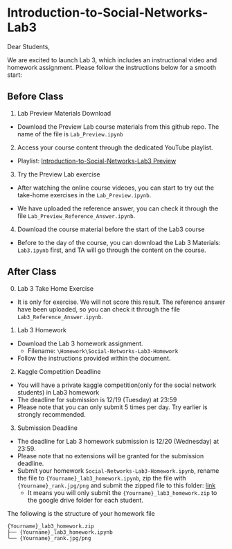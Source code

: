 # Introduction-to-Social-Networks-Lab3
Dear Students,

We are excited to launch Lab 3, which includes an instructional video and homework assignment. Please follow the instructions below for a smooth start:

## Before Class

1. Lab Preview Materials Download

- Download the Preview Lab course materials from this github repo. The name of the file is `Lab_Preview.ipynb`

2. Access your course content through the dedicated YouTube playlist.

- Playlist: [Introduction-to-Social-Networks-Lab3 Preview](https://www.youtube.com/watch?v=YG1nCE_FaWI&list=PLo0uVI-qZd4pSON_FT7dewGDXujdstDvP&index=1&ab_channel=%E4%BA%94%E4%BB%A3GG)

3. Try the Preview Lab exercise

- After watching the online course videoes, you can start to try out the take-home exercises in the `Lab_Preview.ipynb`.

- We have uploaded the reference answer, you can check it through the file `Lab_Preview_Reference_Answer.ipynb`.

4. Download the course material before the start of the Lab3 course

- Before to the day of the course, you can download the 
Lab 3 Materials: `Lab3.ipynb` first, and TA will go through the content on the course.


## After Class
0. Lab 3 Take Home Exercise

- It is only for exercise. We will not score this result. The reference answer have been uploaded, so you can check it through the file `Lab3_Reference_Answer.ipynb`.

1. Lab 3 Homework

- Download the Lab 3 homework assignment.
    - Filename: `\Homework\Social-Networks-Lab3-Homework`
- Follow the instructions provided within the document.

2. Kaggle Competition Deadline

- You will have a private kaggle competition(only for the social network students) in Lab3 homework
- The deadline for submission is 12/19 (Tuesday) at 23:59
- Please note that you can only submit 5 times per day. Try earlier is strongly recommended.

3. Submission Deadline

- The deadline for Lab 3 homework submission is 12/20 (Wednesday) at 23:59.
- Please note that no extensions will be granted for the submission deadline.
- Submit your homework `Social-Networks-Lab3-Homework.ipynb`, rename the file to `{Yourname}_lab3_homework.ipynb`, zip the file with `{Yourname}_rank.jpg/png` and submit the zipped file to this folder: [link](https://drive.google.com/drive/folders/1auARVdUHtww5U_T6MDeiZ8ApZ_ANjeYl?usp=sharing)
    - It means you will only submit the `{Yourname}_lab3_homework.zip` to the google drive folder for each student.

The following is the structure of your homework file
```
{Yourname}_lab3_homework.zip
├── {Yourname}_lab3_homework.ipynb
└── {Yourname}_rank.jpg/png
```
